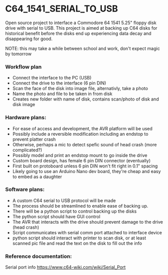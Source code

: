 # C64_1541_SERIAL_TO_USB
Open source project to interface a Commodore 64 1541 5.25" floppy disk drive with serial to USB. This project is aimed at backing up C64 disks for historical benefit before the disks end up experiencing data decay and disappearing for good.

NOTE: this may take a while between school and work, don't expect magic by tomorrow



### Workflow plan
* Connect the interface to the PC (USB)
* Connect the drive to the interface (6 pin DIN)
* Scan the face of the disk into image file, alternativly, take a photo
* Name the photo and file to be taken in from disk
* Creates new folder with name of disk, contains scan/photo of disk and disk image

### Hardware plans:
* For ease of access and development, the AVR platform will be used
* Possibly include a reversible modification including an endstop to prevent platter crash
* Otherwise, perhaps a mic to detect spefic sound of head crash (more complicated?)
* Possibly model and print an endstop mount to go inside the drive
* Custom board design, has female 6 pin DIN connector (eventually)
* First built on protoboard unless 6 pin DIN won't fit right in 0.1" spacing
* Likely going to use an Arduino Nano dev board, they're cheap and easy to embed as a daughter


### Software plans:
* A custom C64 serial to USB protocol will be made
* The process should be streamlined to enable ease of backing up.
* There will be a python script to control backing up the disks
* The python script should have GUI control
* The AVR that interacts with the drive should prevent damage to the drive (head crash)
* Script communicates with serial comm port attached to interface device
* python script should interact with printer to scan disk, or at least scanned pic file and
   read the text on the disk to fill out the info


### Reference documentation:
Serial port info
https://www.c64-wiki.com/wiki/Serial_Port








